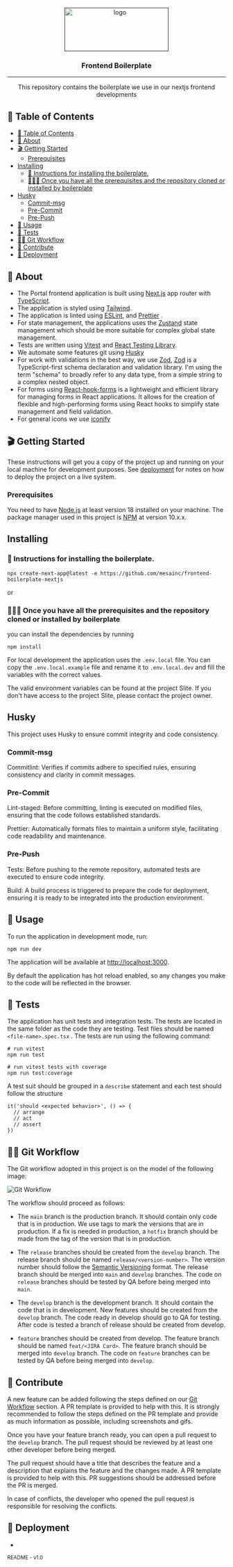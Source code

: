 <p align="center">
  <a href="" rel="noopener">
 <img width=240px height=100px src=".docs/assets/logo_mesa.svg" alt="logo"></a>
</p>

<h3 align="center">Frontend Boilerplate</h3>

<div align="center">

</div>

---

<p align="center"> 
 This repository contains the boilerplate we use in our nextjs frontend developments
  <br> 
</p>

## 📝 Table of Contents

- [📝 Table of Contents](#-table-of-contents)
- [📜 About ](#-about-)
- [🎬 Getting Started ](#-getting-started-)
  - [Prerequisites](#prerequisites)
- [Installing](#installing)
  - [🔦 Instructions for installing the boilerplate.](#-instructions-for-installing-the-boilerplate)
  - [👨🏽‍🚀 Once you have all the prerequisites and the repository cloned or installed by boilerplate](#-once-you-have-all-the-prerequisites-and-the-repository-cloned-or-installed-by-boilerplate)
- [Husky ](#husky-)
  - [Commit-msg](#commit-msg)
  - [Pre-Commit](#pre-commit)
  - [Pre-Push](#pre-push)
- [🎈 Usage ](#-usage-)
- [🧪 Tests ](#-tests-)
- [🧑‍💻 Git Workflow ](#-git-workflow-)
- [🤝 Contribute ](#-contribute-)
- [🚀 Deployment ](#-deployment-)

## 📜 About <a name = "about"></a>

- The Portal frontend application is built using [Next.js](https://nextjs.org/) app router with [TypeScript](https://www.typescriptlang.org/).
- The application is styled using [Tailwind](https://tailwindcss.com/).
- The application is linted using [ESLint](https://eslint.org/), and [Prettier](https://prettier.io/) .
- For state management, the applications uses the [Zustand](https://zustand-demo.pmnd.rs/) state management which should be more suitable for complex global state management.
- Tests are written using [Vitest](https://vitest.dev/) and [React Testing Library](https://testing-library.com/docs/react-testing-library/intro/).
- We automate some features git using [Husky](https://typicode.github.io/husky/#/)
- For work with validations in the best way, we use [Zod](https://zod.dev/), [Zod](https://zod.dev/) is a TypeScript-first schema declaration and validation library. I'm using the term "schema" to broadly refer to any data type, from a simple string to a complex nested object.
- For forms using [React-hook-forms](https://react-hook-form.com/) is a lightweight and efficient library for managing forms in React applications. It allows for the creation of flexible and high-performing forms using React hooks to simplify state management and field validation.
- For general icons we use [iconify](https://iconify.design/)

## 🎬 Getting Started <a name = "getting_started"></a>

These instructions will get you a copy of the project up and running on your local machine for development purposes. See [deployment](#deployment) for notes on how to deploy the project on a live system.

### Prerequisites

You need to have [Node.js](https://nodejs.org/en/) at least version 18 installed on your machine.
The package manager used in this project is [NPM](https://www.npmjs.com/) at version 10.x.x.

## Installing

### 🔦 Instructions for installing the boilerplate.

```
npx create-next-app@latest -e https://github.com/mesainc/frontend-boilerplate-nextjs
```

or

### 👨🏽‍🚀 Once you have all the prerequisites and the repository cloned or installed by boilerplate

you can install the dependencies by running

```
npm install
```

For local development the application uses the `.env.local` file. You can copy the `.env.local.example` file and rename it to `.env.local.dev` and fill the variables with the correct values.

The valid environment variables can be found at the project Slite. If you don't have access to the project Slite, please contact the project owner.

## Husky <a name = "husky"></a>

This project uses Husky to ensure commit integrity and code consistency.

### Commit-msg

Commitlint: Verifies if commits adhere to specified rules, ensuring consistency and clarity in commit messages.

### Pre-Commit

Lint-staged: Before committing, linting is executed on modified files, ensuring that the code follows established standards.

Prettier: Automatically formats files to maintain a uniform style, facilitating code readability and maintenance.

### Pre-Push

Tests: Before pushing to the remote repository, automated tests are executed to ensure code integrity.

Build: A build process is triggered to prepare the code for deployment, ensuring it is ready to be integrated into the production environment.

## 🎈 Usage <a name="usage"></a>

To run the application in development mode, run:

```
npm run dev
```

The application will be available at [http://localhost:3000](http://localhost:3000).

By default the application has hot reload enabled, so any changes you make to the code will be reflected in the browser.

## 🧪 Tests <a name = "tests"></a>

The application has unit tests and integration tests. The tests are located in the same folder as the code they are testing. Test files should be named `<file-name>.spec.tsx` . The tests are run using the following command:

```
# run vitest
npm run test
```

```
# run vitest tests with coverage
npm run test:coverage
```

A test suit should be grouped in a `describe` statement and each test should follow the structure

```
it('should <expected behavior>', () => {
  // arrange
  // act
  // assert
})
```

## 🧑‍💻 Git Workflow <a name="git-workflow"></a>

The Git workflow adopted in this project is on the model of the following image:

![Git Workflow](.docs/assets/gitworkflow.png)

The workflow should proceed as follows:

- The `main` branch is the production branch. It should contain only code that is in production. We use tags to mark the versions that are in production. If a fix is needed in production, a `hotfix` branch should be made from the tag of the version that is in production.

- The `release` branches should be created from the `develop` branch. The release branch should be named `release/<version-number>`. The version number should follow the [Semantic Versioning](https://semver.org/) format. The release branch should be merged into `main` and `develop` branches. The code on `release` branches should be tested by QA before being merged into `main`.

- The `develop` branch is the development branch. It should contain the code that is in development. New features should be created from the `develop` branch. The code ready in develop should go to QA for testing. After code is tested a branch of release should be created from develop.

- `feature` branches should be created from develop. The feature branch should be named `feat/<JIRA Card>`. The feature branch should be merged into `develop` branch. The code on `feature` branches can be tested by QA before being merged into `develop`.

## 🤝 Contribute <a name = "contribute"></a>

A new feature can be added following the steps defined on our [Git Workflow](#git-workflow) section.
A PR template is provided to help with this. It is strongly recommended to follow the steps defined on the PR template and provide as much information as possible, including screenshots and gifs.

Once you have your feature branch ready, you can open a pull request to the `develop` branch. The pull request should be reviewed by at least one other developer before being merged.

The pull request should have a title that describes the feature and a description that explains the feature and the changes made. A PR template is provided to help with this. PR suggestions should be addressed before the PR is merged.

In case of conflicts, the developer who opened the pull request is responsible for resolving the conflicts.

## 🚀 Deployment <a name = "deployment"></a>

-

<small>README - v1.0</small>
